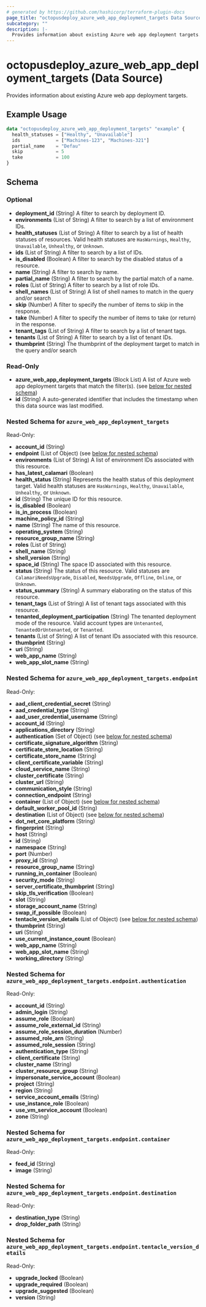 ```yaml
---
# generated by https://github.com/hashicorp/terraform-plugin-docs
page_title: "octopusdeploy_azure_web_app_deployment_targets Data Source - terraform-provider-octopusdeploy"
subcategory: ""
description: |-
  Provides information about existing Azure web app deployment targets.
---
```


# octopusdeploy_azure_web_app_deployment_targets (Data Source)

Provides information about existing Azure web app deployment targets.

## Example Usage

```terraform
data "octopusdeploy_azure_web_app_deployment_targets" "example" {
  health_statuses = ["Healthy", "Unavailable"]
  ids             = ["Machines-123", "Machines-321"]
  partial_name    = "Defau"
  skip            = 5
  take            = 100
}
```

<!-- schema generated by tfplugindocs -->
## Schema

### Optional

- **deployment_id** (String) A filter to search by deployment ID.
- **environments** (List of String) A filter to search by a list of environment IDs.
- **health_statuses** (List of String) A filter to search by a list of health statuses of resources. Valid health statuses are `HasWarnings`, `Healthy`, `Unavailable`, `Unhealthy`, or `Unknown`.
- **ids** (List of String) A filter to search by a list of IDs.
- **is_disabled** (Boolean) A filter to search by the disabled status of a resource.
- **name** (String) A filter to search by name.
- **partial_name** (String) A filter to search by the partial match of a name.
- **roles** (List of String) A filter to search by a list of role IDs.
- **shell_names** (List of String) A list of shell names to match in the query and/or search
- **skip** (Number) A filter to specify the number of items to skip in the response.
- **take** (Number) A filter to specify the number of items to take (or return) in the response.
- **tenant_tags** (List of String) A filter to search by a list of tenant tags.
- **tenants** (List of String) A filter to search by a list of tenant IDs.
- **thumbprint** (String) The thumbprint of the deployment target to match in the query and/or search

### Read-Only

- **azure_web_app_deployment_targets** (Block List) A list of Azure web app deployment targets that match the filter(s). (see [below for nested schema](#nestedblock--azure_web_app_deployment_targets))
- **id** (String) A auto-generated identifier that includes the timestamp when this data source was last modified.

<a id="nestedblock--azure_web_app_deployment_targets"></a>
### Nested Schema for `azure_web_app_deployment_targets`

Read-Only:

- **account_id** (String)
- **endpoint** (List of Object) (see [below for nested schema](#nestedatt--azure_web_app_deployment_targets--endpoint))
- **environments** (List of String) A list of environment IDs associated with this resource.
- **has_latest_calamari** (Boolean)
- **health_status** (String) Represents the health status of this deployment target. Valid health statuses are `HasWarnings`, `Healthy`, `Unavailable`, `Unhealthy`, or `Unknown`.
- **id** (String) The unique ID for this resource.
- **is_disabled** (Boolean)
- **is_in_process** (Boolean)
- **machine_policy_id** (String)
- **name** (String) The name of this resource.
- **operating_system** (String)
- **resource_group_name** (String)
- **roles** (List of String)
- **shell_name** (String)
- **shell_version** (String)
- **space_id** (String) The space ID associated with this resource.
- **status** (String) The status of this resource. Valid statuses are `CalamariNeedsUpgrade`, `Disabled`, `NeedsUpgrade`, `Offline`, `Online`, or `Unknown`.
- **status_summary** (String) A summary elaborating on the status of this resource.
- **tenant_tags** (List of String) A list of tenant tags associated with this resource.
- **tenanted_deployment_participation** (String) The tenanted deployment mode of the resource. Valid account types are `Untenanted`, `TenantedOrUntenanted`, or `Tenanted`.
- **tenants** (List of String) A list of tenant IDs associated with this resource.
- **thumbprint** (String)
- **uri** (String)
- **web_app_name** (String)
- **web_app_slot_name** (String)

<a id="nestedatt--azure_web_app_deployment_targets--endpoint"></a>
### Nested Schema for `azure_web_app_deployment_targets.endpoint`

Read-Only:

- **aad_client_credential_secret** (String)
- **aad_credential_type** (String)
- **aad_user_credential_username** (String)
- **account_id** (String)
- **applications_directory** (String)
- **authentication** (Set of Object) (see [below for nested schema](#nestedobjatt--azure_web_app_deployment_targets--endpoint--authentication))
- **certificate_signature_algorithm** (String)
- **certificate_store_location** (String)
- **certificate_store_name** (String)
- **client_certificate_variable** (String)
- **cloud_service_name** (String)
- **cluster_certificate** (String)
- **cluster_url** (String)
- **communication_style** (String)
- **connection_endpoint** (String)
- **container** (List of Object) (see [below for nested schema](#nestedobjatt--azure_web_app_deployment_targets--endpoint--container))
- **default_worker_pool_id** (String)
- **destination** (List of Object) (see [below for nested schema](#nestedobjatt--azure_web_app_deployment_targets--endpoint--destination))
- **dot_net_core_platform** (String)
- **fingerprint** (String)
- **host** (String)
- **id** (String)
- **namespace** (String)
- **port** (Number)
- **proxy_id** (String)
- **resource_group_name** (String)
- **running_in_container** (Boolean)
- **security_mode** (String)
- **server_certificate_thumbprint** (String)
- **skip_tls_verification** (Boolean)
- **slot** (String)
- **storage_account_name** (String)
- **swap_if_possible** (Boolean)
- **tentacle_version_details** (List of Object) (see [below for nested schema](#nestedobjatt--azure_web_app_deployment_targets--endpoint--tentacle_version_details))
- **thumbprint** (String)
- **uri** (String)
- **use_current_instance_count** (Boolean)
- **web_app_name** (String)
- **web_app_slot_name** (String)
- **working_directory** (String)

<a id="nestedobjatt--azure_web_app_deployment_targets--endpoint--authentication"></a>
### Nested Schema for `azure_web_app_deployment_targets.endpoint.authentication`

Read-Only:

- **account_id** (String)
- **admin_login** (String)
- **assume_role** (Boolean)
- **assume_role_external_id** (String)
- **assume_role_session_duration** (Number)
- **assumed_role_arn** (String)
- **assumed_role_session** (String)
- **authentication_type** (String)
- **client_certificate** (String)
- **cluster_name** (String)
- **cluster_resource_group** (String)
- **impersonate_service_account** (Boolean)
- **project** (String)
- **region** (String)
- **service_account_emails** (String)
- **use_instance_role** (Boolean)
- **use_vm_service_account** (Boolean)
- **zone** (String)


<a id="nestedobjatt--azure_web_app_deployment_targets--endpoint--container"></a>
### Nested Schema for `azure_web_app_deployment_targets.endpoint.container`

Read-Only:

- **feed_id** (String)
- **image** (String)


<a id="nestedobjatt--azure_web_app_deployment_targets--endpoint--destination"></a>
### Nested Schema for `azure_web_app_deployment_targets.endpoint.destination`

Read-Only:

- **destination_type** (String)
- **drop_folder_path** (String)


<a id="nestedobjatt--azure_web_app_deployment_targets--endpoint--tentacle_version_details"></a>
### Nested Schema for `azure_web_app_deployment_targets.endpoint.tentacle_version_details`

Read-Only:

- **upgrade_locked** (Boolean)
- **upgrade_required** (Boolean)
- **upgrade_suggested** (Boolean)
- **version** (String)


